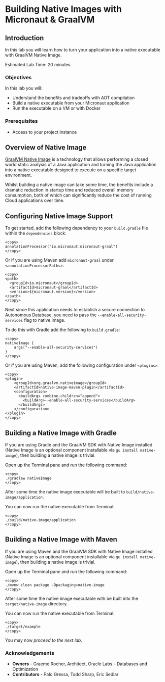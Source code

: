 # Building Native Images with Micronaut & GraalVM

## Introduction
In this lab you will learn how to turn your application into a native executable with GraalVM Native Image.

Estimated Lab Time: 20 minutes

### Objectives

In this lab you will:
* Understand the benefits and tradeoffs with AOT compilation
* Build a native executable from your Micronaut application
* Run the executable on a VM or with Docker

### Prerequisites
- Access to your project instance

## Overview of Native Image

[GraalVM Native Image](https://www.graalvm.org/reference-manual/native-image/) is a technology that allows performing a closed world static analysis of a Java application and turning the Java application into a native executable designed to execute on a specific target environment.

Whilst building a native image can take some time, the benefits include a dramatic reduction in startup time and reduced overall memory consumption, both of which can significantly reduce the cost of running Cloud applications over time.

## Configuring Native Image Support

To get started, add the following dependency to your `build.gradle` file within the `dependencies` block:

    <copy>
    annotationProcessor("io.micronaut:micronaut-graal")
    </copy>

Or if you are using Maven add `micronaut-graal` under `<annotationProcessorPaths>`:

    <copy>
    <path>
      <groupId>io.micronaut</groupId>
      <artifactId>micronaut-graal</artifactId>
      <version>${micronaut.version}</version>
    </path>
    </copy>

Next since this application needs to establish a secure connection to Autonomous Database, you need to pass the `--enable-all-security-services` flag to native image.

To do this with Gradle add the following to `build.gradle`:

    <copy>
    nativeImage {
        args("--enable-all-security-services")
    }
    </copy>

Or if you are using Maven, add the following configuration under `<plugins>`:

    <copy>
    <plugin>
        <groupId>org.graalvm.nativeimage</groupId>
        <artifactId>native-image-maven-plugin</artifactId>
        <configuration>
          <buildArgs combine.children="append">
            <buildArg>--enable-all-security-services</buildArg>
          </buildArgs>
        </configuration>
    </plugin>
    </copy>

## Building a Native Image with Gradle

If you are using Gradle and the GraalVM SDK with Native Image installed (Native Image is an optional component installable via `gu install native-image`), then building a native image is trivial.

Open up the Terminal pane and run the following command:

    <copy>
    ./gradlew nativeImage
    </copy>

After some time the native image executable will be built to `build/native-image/application`.

You can now run the native executable from Terminal:

    <copy>
    ./build/native-image/application
    </copy>

## Building a Native Image with Maven

If you are using Maven and the GraalVM SDK with Native Image installed (Native Image is an optional component installable via `gu install native-image`), then building a native image is trivial.

Open up the Terminal pane and run the following command:

    <copy>
    ./mvnw clean package -Dpackaging=native-image
    </copy>

After some time the native image executable with be built into the `target/native-image` directory.

You can now run the native executable from Terminal:

    <copy>
    ./target/example
    </copy>

You may now *proceed to the next lab*.

### Acknowledgements
- **Owners** - Graeme Rocher, Architect, Oracle Labs - Databases and Optimization
- **Contributors** - Palo Gressa, Todd Sharp, Eric Sedlar
